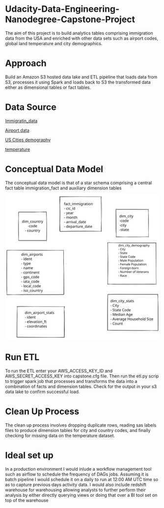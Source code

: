 # Udacity-Data-Engineering-Nanodegree-Capstone-Project
The aim of this project is to build analytics tables comprising immigration data from the USA and enriched with other data sets such as airport codes, global land temperature and city demographics. 

# Approach 
Build an Amazon S3 hosted data lake and ETL pipeline that loads data from S3, processes it using Spark and loads back to S3 the transformed data either as dimensional tables or fact tables.

# Data Source 

[Immigratin_data]( https://www.trade.gov/national-travel-and-tourism-office)

[Airport data](https://datahub.io/core/airport-codes#data)

[US Cities demography](https://public.opendatasoft.com/explore/dataset/us-cities-demographics/export/)

[temperature](https://www.kaggle.com/berkeleyearth/climate-change-earth-surface-temperature-data)

# Conceptual Data Model 

The conceptual data model is that of a star schema comprising a central fact table immigration_fact and auxiliary dimension  tables 

![alt text](https://github.com/TitoLulu/Udacity-Data-Engineering-Nanodegree-Capstone-Project/blob/main/images/conceptual_model.svg?raw=true)

# Run ETL 

To run the ETL enter your AWS_ACCESS_KEY_ID and AWS_SECRET_ACCESS_KEY into capstone.cfg file. Then run the etl.py scrip to trigger spark job that processes and transforms the data into a combination of facts and dimension tables. Check for the output in your s3 data lake to confirm successful load. 

# Clean Up Process

The clean up process involves dropping duplicate rows, reading sas labels files to produce dimension tables for city and country codes, and finally checking for missing data on the temperature dataset. 

# Ideal set up

In a production environment I would inlude a workflow management tool such as airflow to schedule the frequency of DAGs jobs. Assuming it is batch pipeline I would schedule it on a daily to run at 12:00 AM UTC time so as to capture previous days activity data. I would also include redshift warehouse for warehousing allowing analysts to further perform their analysis by either directly querying views or doing that over a BI tool set on top of the warehouse




